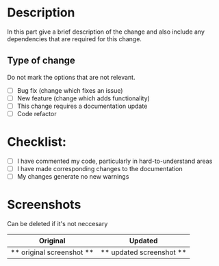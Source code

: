 # Description

In this part give a brief description of the change and also include any dependencies that are required for this change.

## Type of change

Do not mark the options that are not relevant.

- [ ] Bug fix (change which fixes an issue)
- [ ] New feature (change which adds functionality)
- [ ] This change requires a documentation update
- [ ] Code refactor

# Checklist:

- [ ] I have commented my code, particularly in hard-to-understand areas
- [ ] I have made corresponding changes to the documentation
- [ ] My changes generate no new warnings

# Screenshots

Can be deleted if it's not neccesary

|         Original          |         Updated          |
| :-----------------------: | :----------------------: |
| ** original screenshot ** | ** updated screenshot ** |

